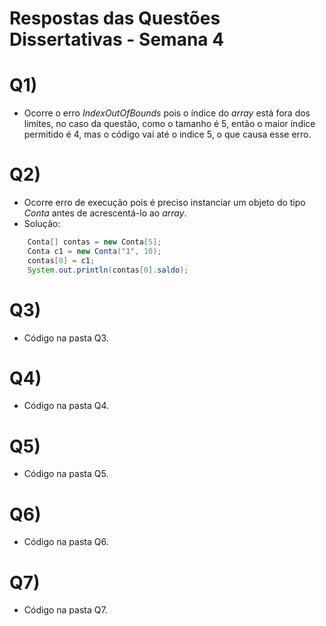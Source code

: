# Respostas das Questões Dissertativas - Semana 4

# Q1)
- Ocorre o erro *IndexOutOfBounds* pois o índice do *array* está fora dos limites, no caso da questão, como o tamanho é 5, então o maior índice permitido é 4, mas o código vai até o indice 5, o que causa esse erro.

# Q2)
- Ocorre erro de execução pois é preciso instanciar um objeto do tipo *Conta* antes de acrescentá-lo ao *array*.
- Solução: 
```Java
	Conta[] contas = new Conta[5];
	Conta c1 = new Conta("1", 10);
	contas[0] = c1;
	System.out.println(contas[0].saldo);
```

# Q3)
- Código na pasta Q3.

# Q4)
- Código na pasta Q4.

# Q5)
- Código na pasta Q5.

# Q6)
- Código na pasta Q6.

# Q7)
- Código na pasta Q7.
